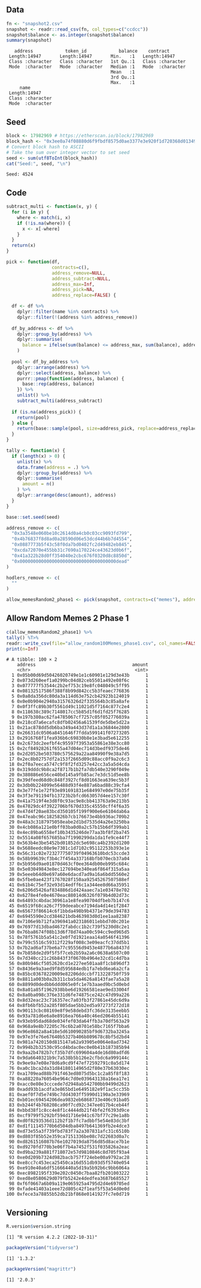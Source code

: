 
<!-- README.md is generated from README.Rmd. Please edit that file -->

## Data

``` r
fn <- "snapshot2.csv"
snapshot <- readr::read_csv(fn, col_types=c("ccdcc"))
snapshot$balance <- as.integer(snapshot$balance)
summary(snapshot)
```

       address            token_id            balance    contract        
     Length:14947       Length:14947       Min.   :1   Length:14947      
     Class :character   Class :character   1st Qu.:1   Class :character  
     Mode  :character   Mode  :character   Median :1   Mode  :character  
                                           Mean   :1                     
                                           3rd Qu.:1                     
                                           Max.   :1                     
         name          
     Length:14947      
     Class :character  
     Mode  :character  
                       
                       
                       

## Seed

``` r
block <- 17982969 # https://etherscan.io/block/17982969
block_hash <- "0x3ee0a74f08880d6f9fbdf8575d0ae3377e3e920f1d720368d013495646d364ba"
# Convert block hash to ASCII
# Take the sum over integer vector to set seed
seed <- sum(utf8ToInt(block_hash))
cat("Seed:", seed, "\n")
```

    Seed: 4524 

## Code

``` r
subtract_multi <- function(x, y) {
  for (i in y) {
    where <- match(i, x)
    if (!is.na(where)) {
      x <- x[-where]
    }
  }
  return(x)
}

pick <- function(df,
                 contracts=c(),
                 address_remove=NULL,
                 address_subtract=NULL,
                 address_max=Inf,
                 address_pick=NA,
                 address_replace=FALSE) {

  df <- df %>%
    dplyr::filter(name %in% contracts) %>%
    dplyr::filter(!(address %in% address_remove))
  
  df_by_address <- df %>%
    dplyr::group_by(address) %>%
    dplyr::summarise(
      balance = ifelse(sum(balance) <= address_max, sum(balance), address_max)
    )
  
  pool <- df_by_address %>%
    dplyr::arrange(address) %>%
    dplyr::select(address, balance) %>%
    purrr::pmap(function(address, balance) {
      base::rep(address, balance)
    }) %>%
    unlist() %>%
    subtract_multi(address_subtract)
  
  if (is.na(address_pick)) {
    return(pool)
  } else {
    return(base::sample(pool, size=address_pick, replace=address_replace))
  }
}

tally <- function(x) {
  if (length(x) > 0) {
    unlist(x) %>%
    data.frame(address = .) %>%
    dplyr::group_by(address) %>%
    dplyr::summarise(
      amount = n()
    ) %>%
    dplyr::arrange(desc(amount), address)
  }
}
```

``` r
base::set.seed(seed)

address_remove <- c(
  "0x3a3548e060be10c2614d0a4cb0c03cc9093fd799",
  "0x4b76837f8d8ad0a28590d06e53dcd44b6b7d4554",
  "0x0887773b5f43c58f0da7bd0402fc2d49482eb845",
  "0xcda72070e455bb31c7690a170224ce43623d0b6f",
  "0x41a322b28d0ff354040e2cbc676f0320d8c8850d",
  "0x000000000000000000000000000000000000dead"
)

hodlers_remove <- c(
  ""
)

allow_memesRandom2_phase1 <- pick(snapshot, contracts=c("memes"), address_remove=address_remove,address_pick=100,address_max=1)
```

## Allow Random Memes 2 Phase 1

``` r
c(allow_memesRandom2_phase1) %>%
tally() %T>%
readr::write_csv(file="allow_random100Memes_phase1.csv", col_names=FALSE) %>%
print(n=Inf)
```

    # A tibble: 100 × 2
        address                                    amount
        <chr>                                       <int>
      1 0x05b00d69d50426020749e1e1c60901e129d3e43b      1
      2 0x073d260eef1a0299bc04d82ceb5501a492e08f6c      1
      3 0x077777f53544c2b2ef753c19e8fc048049c5ff95      1
      4 0x08132517586f388f8b99d842cc5b3feaec776836      1
      5 0x0a8da356dc80da3a114d63e752cb42923b124019      1
      6 0x0e0b904e2940a31576326d2f335564b3c85a8afe      1
      7 0x0f3ffc89b30f5561d49c11021d5f7164c877c2e4      1
      8 0x118638c389c7148017cc5b85d1f6d1fd25f76285      1
      9 0x197b380ac62fa4785067cf7257c05f052776039a      1
     10 0x218cd7a6ecafc8dfb02456a61539fde5dbe5d22a      1
     11 0x21ac878dd5db6ba349a443d37d1a1a36844e2800      1
     12 0x26631dc0506a8451646f7fdda599141f07273205      1
     13 0x2916768f1fea936b6c69830b8e1e3bad5e612255      1
     14 0x2c673dc2eefbf4c95597f3953a55861e38e3cc80      1
     15 0x2cf84928261f655a47d04ec714d3bedf9375de46      1
     16 0x2d2052be503780c575629a22aa84990f9e38a7d5      1
     17 0x2ec8b02757df2a153f2665d09c88acc0f9a2c6c3      1
     18 0x2f0a7eeca5747c9f8f2fd3257e42cc3a5a5d4cda      1
     19 0x319dddc9b8ca2f8717b1b2fa7db540e3290f049e      1
     20 0x380886e656ce40bd145a9fb85ac7e3dc51d5ee8b      1
     21 0x39dfeed68d0c848f3927cf8d01663ea639ec5b3f      1
     22 0x3db0b224099e56488d93f4e887a6bad88c39cfa4      1
     23 0x3e77fe1e72f93e891691831e684997e0de75b35f      1
     24 0x3f3e791194fb13723b2bfcd663057d4ee157c30f      1
     25 0x41a7519f4e3d8f0c93ac9e8cbb413763a9e213b5      1
     26 0x47029dc4f3922706bf670d335c45550cff4f6a35      1
     27 0x47d4f20ae83bcd350105f199f900e6e6104dab6a      1
     28 0x47eabc96c1825826b7cb176673e4bb936ac709b2      1
     29 0x48a3c3187975058eabe2d1bd7535d4a26e3250ba      1
     30 0x4cb086a121e0bff03ba0d0a2c57b15b6df399ab1      1
     31 0x4ec89ba6558ef10b3435246de77aa3bf8f2ba745      1
     32 0x5514a08f657685ba7f1990299da1da1fe9ce44f7      1
     33 0x563b4e3be5452bd01852dc5e698ca4b2392d1200      1
     34 0x5688eedc08e9e7301c1d7102c95112253b393e1e      1
     35 0x56c31c02e723277750739f04963610bdc53ccde3      1
     36 0x58b99639cf3b4c7f454a337168bfb070ecb37a04      1
     37 0x5b956d9ae01870d463cf0ee364db00eb995c684c      1
     38 0x5e03049843e8ec127694be340ea6f864f315a5aa      1
     39 0x5eeeb64d0e697a60e6dacd7ad9a16a6bdd5560e2      1
     40 0x5fbe0ae423f1767028f150aa92545267507588ef      1
     41 0x61b4c75ef32e93d14edff6c1a344ee8d66a35951      1
     42 0x6206d5426af834886d1d424aaec7a1e03478e702      1
     43 0x6278e4fe0e4670eac88014d6326f079b4d02d73c      1
     44 0x64893c4bdac30961a1e8fea90704dfbeb7b147c6      1
     45 0x6519f68ca26c7f59deeabce7194da4d14e1f2847      1
     46 0x65673f86614c6f1bbda498b9b4371e79de394783      1
     47 0x6945590e2cd384621bdb463983d0d1ee1aa82387      1
     48 0x7106e9b712fa396941a023186011ebbd7d0c201e      1
     49 0x76977d13dbad4672fabdcc1b2c739f5230d8c2e1      1
     50 0x76ba8674f08b13d6f78d74aa00c594cc9ed965d5      1
     51 0x78f5761b5a541c2e0f7d1921eaa14a0546f41396      1
     52 0x799c5516c59312f229af008c3e09eacfc37dd5b1      1
     53 0x7b2ad6af37be6a77c95556d9453e4877b6a8437d      1
     54 0x7b858de2d9f5f5f7ceb2b59a2a6c0638a6507c00      1
     55 0x7d340cc21c26b843f3f0670b4964e32cd1c4d7ba      1
     56 0x80b946cf5052620cd1e227ee501aa8f1cb896df3      1
     57 0x8436e9a3aed9f8d595684edb1fa7ebd6ea6a2cfa      1
     58 0x85bc03678220009e82206ddccbf713228750f759      1
     59 0x8811a003b0a2b311cba5da4626a8143fae7a5a28      1
     60 0x8899d0dedbb6ddd065e0fc1e7b3aaed9bc5d0ebd      1
     61 0x8a01a85f1962938bbe6d19266581eae9ed33004f      1
     62 0x8a0ba098c376e331d6fe74875ce242c47d99a226      1
     63 0x8d32eac23c716357ec7a03fb3f27861e45dc6d9a      1
     64 0x8fb6bfb52a285f805dae5bb2ed5a97273f272d18      1
     65 0x90113cbc08169e8f9e58debd3fc36de3135eebb5      1
     66 0x93a781d6e6a8e8916ea766a40c46ed2064b55141      1
     67 0x93eb95dad68de034fef03da64ffb3a70df563a29      1
     68 0x968a9e8b72205c76c6b2a0701e58bc7165f7bba6      1
     69 0x96e8682a8a418e5d610090285bf9d6732ba3245a      1
     70 0x97e3fe76e67640b5327b406b809678c8bf5d2bd4      1
     71 0x981a7420150d815147a62a93905e0064e8ad7342      1
     72 0x994b2b32530c95cd4bdac0ec0e0b41b187385b94      1
     73 0x9aa2b4782b7cf35b7dfc699604a4de16d80adfd6      1
     74 0x9da6640321b9c7a538b5b126e2cfbdc6a999144c      1
     75 0x9ee9a7e08e78d6a9cd9f47ef72592791c0a5d174      1
     76 0xa0c1bca2da31d84180114965d2f80e37b63030ec      1
     77 0xa1709ead88b791f463ed8075d5bc1c2a85f8f183      1
     78 0xa88220a76054be964c7d0e039643138a16ea17e1      1
     79 0xacc0e80e3cccede7d2948ab542700bb9499d2623      1
     80 0xadd93b1acdfa3e865bd1e6495182e9f1ac5cc35b      1
     81 0xaef0f7d5e749bc7dd4303ff5990d1190a3e33969      1
     82 0xb01ec69454206dea9832eb6868733e406c91ba05      1
     83 0xb244f4b768208ca90f7cd92c347ee017b4ceb44f      1
     84 0xbbd38f1c8cc4e8f1c4444db21f4bfe2f6393d9ce      1
     85 0xcf9799f5292bf594d1716e941c67bf77c29e1a8b      1
     86 0xd0f8293536d112b2f1b7fc7adbbf5e54e83dc3bf      1
     87 0xd1f11145770b6d504dba8497b641369fb2e4dce3      1
     88 0xd73e55a3f739fbd783f7a2a307831afc31c6510b      1
     89 0xd803f85b52e359ca7151336be08c7d22683d0a7c      1
     90 0xd8261516087b76e1027019da8756d85d8ace7b1e      1
     91 0xd9270fd770b3e06f7b4a7452f531f035826a2eac      1
     92 0xd9ba239a881f718072e57d9810846c8d705f93a4      1
     93 0xe0d209b7324d982bacb757f724ebe00a9792ac28      1
     94 0xe8cc7c453eca25450ca16d551db93d5f5740e054      1
     95 0xe910e40a6df51666440a5d19a5b92b6c9bb6064a      1
     96 0xec8982195f339e202c0450c7baa82fb201003222      1
     97 0xed8e0580629d079fb5242e4dedfea3687b685527      1
     98 0xf6f0667a6b09a119e065925a4795d2d4e69705ed      1
     99 0xfade41403a1eee72d805c42f1eaf5f53a54d0e0d      1
    100 0xfece3a78855b52db21bf868e0141927fc7e0d719      1

## Versioning

``` r
R.version$version.string
```

    [1] "R version 4.2.2 (2022-10-31)"

``` r
packageVersion("tidyverse")
```

    [1] '1.3.2'

``` r
packageVersion("magrittr")
```

    [1] '2.0.3'
